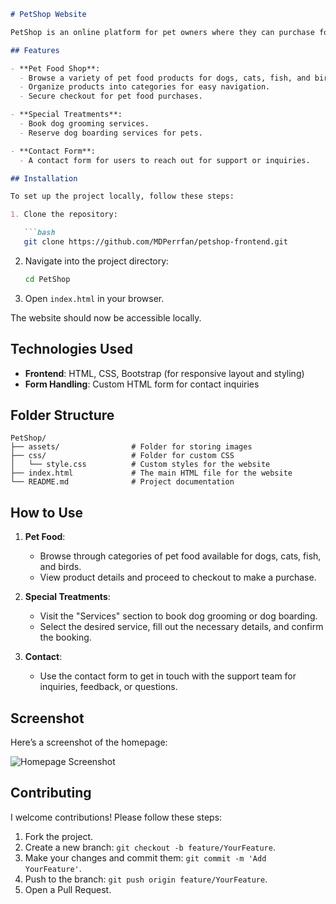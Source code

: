 ```markdown
# PetShop Website

PetShop is an online platform for pet owners where they can purchase food for their pets (dogs, cats, fish, and birds) and book special treatments like dog grooming and dog boarding. The website also includes a contact form to get in touch with the support team.

## Features

- **Pet Food Shop**:
  - Browse a variety of pet food products for dogs, cats, fish, and birds.
  - Organize products into categories for easy navigation.
  - Secure checkout for pet food purchases.

- **Special Treatments**:
  - Book dog grooming services.
  - Reserve dog boarding services for pets.

- **Contact Form**:
  - A contact form for users to reach out for support or inquiries.

## Installation

To set up the project locally, follow these steps:

1. Clone the repository:

   ```bash
   git clone https://github.com/MDPerrfan/petshop-frontend.git
   ```

2. Navigate into the project directory:

   ```bash
   cd PetShop
   ```

3. Open `index.html` in your browser.

The website should now be accessible locally.

## Technologies Used

- **Frontend**: HTML, CSS, Bootstrap (for responsive layout and styling)
- **Form Handling**: Custom HTML form for contact inquiries

## Folder Structure

```plaintext
PetShop/
├── assets/                # Folder for storing images
├── css/                   # Folder for custom CSS
│   └── style.css          # Custom styles for the website
├── index.html             # The main HTML file for the website
└── README.md              # Project documentation
```

## How to Use

1. **Pet Food**: 
   - Browse through categories of pet food available for dogs, cats, fish, and birds.
   - View product details and proceed to checkout to make a purchase.

2. **Special Treatments**:
   - Visit the "Services" section to book dog grooming or dog boarding.
   - Select the desired service, fill out the necessary details, and confirm the booking.

3. **Contact**:
   - Use the contact form to get in touch with the support team for inquiries, feedback, or questions.

## Screenshot

Here’s a screenshot of the homepage:

![Homepage Screenshot](https://raw.githubusercontent.com/MDPerrfan/petshop-frontend/refs/heads/main/BD%20_%20PETSHOP%20and%205%20more%20pages%20-%20Personal%20-%20Microsoft%E2%80%8B%20Edge%2028_10_2024%2021_20_26.png)


## Contributing

I welcome contributions! Please follow these steps:

1. Fork the project.
2. Create a new branch: `git checkout -b feature/YourFeature`.
3. Make your changes and commit them: `git commit -m 'Add YourFeature'`.
4. Push to the branch: `git push origin feature/YourFeature`.
5. Open a Pull Request.



